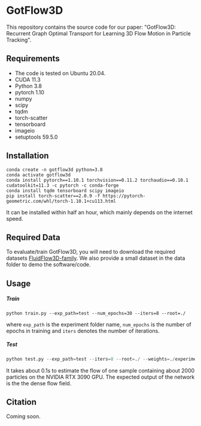 # GotFlow3D

This repository contains the source code for our paper: "GotFlow3D: Recurrent Graph Optimal Transport for Learning 3D Flow Motion in Particle Tracking".

## Requirements

- The code is tested on Ubuntu 20.04.
- CUDA 11.3
- Python 3.8
- pytorch 1.10
- numpy
- scipy
- tqdm
- torch-scatter
- tensorboard
- imageio
- setuptools 59.5.0

## Installation

```shell
conda create -n gotflow3d python=3.8
conda activate gotflow3d
conda install pytorch==1.10.1 torchvision==0.11.2 torchaudio==0.10.1 cudatoolkit=11.3 -c pytorch -c conda-forge
conda install tqdm tensorboard scipy imageio
pip install torch-scatter==2.0.9 -f https://pytorch-geometric.com/whl/torch-1.10.1+cu113.html
```

It can be installed within half an hour, which mainly depends on the internet speed.

## Required Data

To evaluate/train GotFlow3D, you will need to download the required datasets [FluidFlow3D-family](https://github.com/JiamingSkGrey/FluidFlow3D-family).  We also provide a small dataset in the data folder to demo the software/code.

## Usage

##### Train

```shell
python train.py --exp_path=test --num_epochs=30 --iters=8 --root=./
```

where `exp_path` is the experiment folder name, `num_epochs` is the number of epochs in training and `iters` denotes the    number  of iterations.

##### Test

```python
python test.py --exp_path=test --iters=8 --root=./ --weights=./experiments/weights_GotFlow3D/checkpoints/best_checkpoint.params
```

It takes about 0.1s to estimate the flow of one sample containing about 2000 particles on the NVIDIA RTX 3090 GPU. The expected output of the network is the the dense flow field.

## Citation

Coming soon.